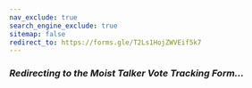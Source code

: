 ```yaml
---
nav_exclude: true
search_engine_exclude: true
sitemap: false
redirect_to: https://forms.gle/T2Ls1HojZWVEif5k7
---
```


### ***Redirecting to the Moist Talker Vote Tracking Form...***
